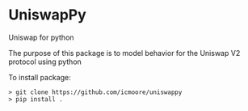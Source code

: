 # UniswapPy
Uniswap for python

The purpose of this package is to model behavior for the Uniswap V2 
protocol using python

To install package:
```
> git clone https://github.com/icmoore/uniswappy
> pip install .
```
